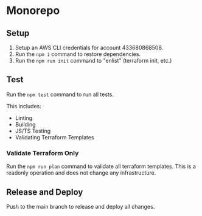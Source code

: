 # Monorepo

## Setup

1. Setup an AWS CLI credentials for account 433680868508.
2. Run the `npm i` command to restore dependencies.
3. Run the `npm run init` command to "enlist" (terraform init, etc.)

## Test

Run the `npm test` command to run all tests.

This includes:

- Linting
- Building
- JS/TS Testing
- Validating Terraform Templates

### Validate Terraform Only

Run the `npm run plan` command to validate all terraform templates. This is a readonly operation and does not change any infrastructure.

## Release and Deploy

Push to the main branch to release and deploy all changes.
